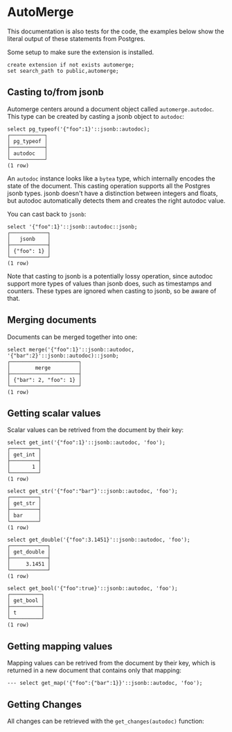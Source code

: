 # AutoMerge


This documentation is also tests for the code, the examples below
show the literal output of these statements from Postgres.

Some setup to make sure the extension is installed.
``` postgres-console
create extension if not exists automerge;
set search_path to public,automerge;
```
## Casting to/from jsonb

Automerge centers around a document object called
`automerge.autodoc`.  This type can be created by casting a jsonb
object to `autodoc`:
``` postgres-console
select pg_typeof('{"foo":1}'::jsonb::autodoc);
┌───────────┐
│ pg_typeof │
├───────────┤
│ autodoc   │
└───────────┘
(1 row)

```
An `autodoc` instance looks like a `bytea` type, which internally
encodes the state of the document.  This casting operation supports
all the Postgres jsonb types.  jsonb doesn't have a distinction
between integers and floats, but autodoc automatically detects them
and creates the right autodoc value.

You can cast back to `jsonb`:
``` postgres-console
select '{"foo":1}'::jsonb::autodoc::jsonb;
┌────────────┐
│   jsonb    │
├────────────┤
│ {"foo": 1} │
└────────────┘
(1 row)

```
Note that casting to jsonb is a potentially lossy operation, since
autodoc support more types of values than jsonb does, such as
timestamps and counters.  These types are ignored when casting to
jsonb, so be aware of that.
## Merging documents

Documents can be merged together into one:
``` postgres-console
select merge('{"foo":1}'::jsonb::autodoc, '{"bar":2}'::jsonb::autodoc)::jsonb;
┌──────────────────────┐
│        merge         │
├──────────────────────┤
│ {"bar": 2, "foo": 1} │
└──────────────────────┘
(1 row)

```
## Getting scalar values

Scalar values can be retrived from the document by their key:
``` postgres-console
select get_int('{"foo":1}'::jsonb::autodoc, 'foo');
┌─────────┐
│ get_int │
├─────────┤
│       1 │
└─────────┘
(1 row)

select get_str('{"foo":"bar"}'::jsonb::autodoc, 'foo');
┌─────────┐
│ get_str │
├─────────┤
│ bar     │
└─────────┘
(1 row)

select get_double('{"foo":3.1451}'::jsonb::autodoc, 'foo');
┌────────────┐
│ get_double │
├────────────┤
│     3.1451 │
└────────────┘
(1 row)

select get_bool('{"foo":true}'::jsonb::autodoc, 'foo');
┌──────────┐
│ get_bool │
├──────────┤
│ t        │
└──────────┘
(1 row)

```
## Getting mapping values

Mapping values can be retrived from the document by their key,
which is returned in a new document that contains only that
mapping:

``` postgres-console
--- select get_map('{"foo":{"bar":1}}'::jsonb::autodoc, 'foo');
```

## Getting Changes

All changes can be retrieved with the `get_changes(autodoc)`
function: